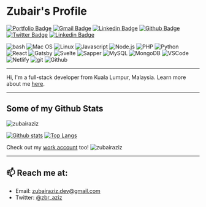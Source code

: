 # Zubair's Profile

[![Portfolio Badge](https://img.shields.io/badge/portfolio-web-blue?style=flat&link=https://zubairaziz.com/)](https://zubairaziz.com/) [![Gmail Badge](https://img.shields.io/badge/-zubairaziz.dev@gmail.com-c14438?style=flat&logo=Gmail&logoColor=white&link=mailto:zubairaziz.dev@gmail.com)](mailto:zubairaziz.dev@gmail.com) [![Linkedin Badge](https://img.shields.io/badge/-zubairabaziz-0072b1?style=flat&logo=Linkedin&logoColor=white&link=https://www.linkedin.com/in/zubairabaziz/)](https://www.linkedin.com/in/zubairabaziz/) [![Github Badge](https://img.shields.io/badge/-zubairaziz-grey?style=flat&logo=github&logoColor=white&link=https://github.com/zubairaziz/)](https://www.github.com/zubairaziz/) [![Twitter Badge](https://img.shields.io/badge/-zbr_aziz-00acee?style=flat&logo=twitter&logoColor=white&link=https://twitter.com/zbr_aziz/)](https://www.twitter.com/zbr_aziz/) [![Linkedin Badge](https://img.shields.io/badge/-zubair0496-0072b1?style=flat&logo=Facebook&logoColor=white&link=https://www.facebook.com/zubair0496/)](https://www.facebook.com/zubair0496)

![bash](https://img.shields.io/badge/shell-zsh-informational?style=flat&logo=GNU%20Bash&logoColor=white&color=59F) ![Mac OS](https://img.shields.io/badge/OS-Mac-informational?style=flat&logo=Apple&logoColor=white&color=59F) ![Linux](https://img.shields.io/badge/OS-Linux-informational?style=flat&logo=Linux&logoColor=white&color=59F) ![Javascript](https://img.shields.io/badge/Language-Javascript-informational?style=flat&logo=Javascript&logoColor=white&color=59F) ![Node.js](https://img.shields.io/badge/Language-Node.js-informational?style=flat&logo=Node.js&logoColor=white&color=59F) ![PHP](https://img.shields.io/badge/Language-PHP-informational?style=flat&logo=PHP&logoColor=white&color=59F) ![Python](https://img.shields.io/badge/Language-Python-informational?style=flat&logo=Python&logoColor=white&color=59F) ![React](https://img.shields.io/badge/Framework-React-informational?style=flat&logo=React&logoColor=white&color=59F) ![Gatsby](https://img.shields.io/badge/Framework-Gatsby-informational?style=flat&logo=Gatsby&logoColor=white&color=59F) ![Svelte](https://img.shields.io/badge/Framework-Svelte-informational?style=flat&logo=Svelte&logoColor=white&color=59F) ![Sapper](https://img.shields.io/badge/Framework-Sapper-informational?style=flat&logo=Sapper&logoColor=white&color=59F) ![MySQL](https://img.shields.io/badge/Database-MySQL-informational?style=flat&logo=MySQL&logoColor=white&color=59F) ![MongoDB](https://img.shields.io/badge/Database-MongoDB-informational?style=flat&logo=MongoDB&logoColor=white&color=59F) ![VSCode](https://img.shields.io/badge/IDE-VS%20Code-informational?style=flat&logo=Visual%20Studio%20Code&logoColor=white&color=59F) ![Netlify](https://img.shields.io/badge/Tools-Netlify-informational?style=flat&logo=Netlify&logoColor=white&color=59F) ![git](https://img.shields.io/badge/Tools-git-informational?style=flat&logo=git&logoColor=white&color=59F) ![Github](https://img.shields.io/badge/Tools-Github-informational?style=flat&logo=Github&logoColor=white&color=59F)

---

Hi, I'm a full-stack developer from Kuala Lumpur, Malaysia. Learn more about me [here](https://www.zubairaziz.com).

---

## Some of my Github Stats

![zubairaziz](https://komarev.com/ghpvc/?username=zubairaziz)

[![Github stats](https://github-readme-stats.vercel.app/api?username=zubairaziz&show_icons=true&include_all_commits=true)](https://github.com/zubairaziz/github-readme-stats)
[![Top Langs](https://github-readme-stats.vercel.app/api/top-langs/?username=zubairaziz&layout=compact)](https://github.com/zubairaziz/github-readme-stats)

Check out my [work account](https://github.com/zubairabaziz/github-readme-stats) too!
![zubairaziz](https://komarev.com/ghpvc/?username=zubairabaziz)


---

## 📫 Reach me at:
- Email: [zubairaziz.dev@gmail.com](mailto:zubairaziz.dev@gmail.com)
- Twitter: [@zbr_aziz](https://twitter.com/zbr_aziz)


